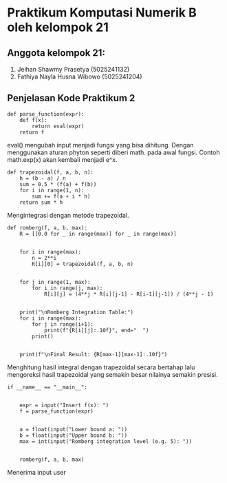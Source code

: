 # Praktikum Komputasi Numerik B oleh kelompok 21

## Anggota kelompok 21:
1. Jeihan Shawmy Prasetya (5025241132)
2. Fathiya Nayla Husna Wibowo (5025241204)

## Penjelasan Kode Praktikum 2
```
def parse_function(expr):
    def f(x):
        return eval(expr)
    return f
```
eval() mengubah input menjadi fungsi yang bisa dihitung. Dengan menggunakan aturan phyton seperti diberi math. pada awal fungsi. Contoh math.exp(x) akan kembali menjadi e^x.

```
def trapezoidal(f, a, b, n):
    h = (b - a) / n
    sum = 0.5 * (f(a) + f(b))
    for i in range(1, n):
        sum += f(a + i * h)
    return sum * h
```
Mengintegrasi dengan metode trapezoidal.

```
def romberg(f, a, b, max):
    R = [[0.0 for _ in range(max)] for _ in range(max)]


    for i in range(max):
        n = 2**i
        R[i][0] = trapezoidal(f, a, b, n)


    for j in range(1, max):
        for i in range(j, max):
            R[i][j] = (4**j * R[i][j-1] - R[i-1][j-1]) / (4**j - 1)


    print("\nRomberg Integration Table:")
    for i in range(max):
        for j in range(i+1):
            print(f"{R[i][j]:.10f}", end="  ")
        print()


    print(f"\nFinal Result: {R[max-1][max-1]:.10f}")
```
Menghitung hasil integral dengan trapezoidal secara bertahap lalu mengoreksi hasil trapezoidal yang semakin besar nilainya semakin presisi.

```
if __name__ == "__main__":


    expr = input("Insert f(x): ")
    f = parse_function(expr)


    a = float(input("Lower bound a: "))
    b = float(input("Upper bound b: "))
    max = int(input("Romberg integration level (e.g. 5): "))


    romberg(f, a, b, max)
```
Menerima input user
